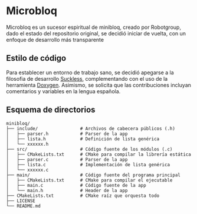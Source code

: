 # Microbloq
Microbloq es un sucesor espiritual de minibloq, creado por Robotgroup, dado el
estado del repositorio original, se decidió iniciar de vuelta, con un enfoque
de desarrollo más transparente

## Estilo de código
Para establecer un entorno de trabajo sano, se decidió apegarse a la filosofia
de desarrollo [Suckless](https://suckless.org/coding_style/), complementando
con el uso de la herramienta [Doxygen](https://doxygen.nl). Asimismo, se
solicita que las contribuciones incluyan comentarios y variables en la lengua
española.

## Esquema de directorios
```
minibloq/
├── include/                # Archivos de cabecera públicos (.h)
│   ├── parser.h            # Parser de la app
│   ├── lista.h             # Definición de lista genérica
│   └── xxxxxx.h
├── src/                    # Código fuente de los módulos (.c)
│   ├── CMakeLists.txt      # CMake para compilar la librería estática
│   ├── parser.c            # Parser de la app
│   ├── lista.c             # Implementación de lista genérica
│   └── xxxxxx.c
├── main/                   # Código fuente del programa principal
│   ├── CMakeLists.txt      # CMake para compilar el ejecutable
│   ├── main.c              # Código fuente de la app
│   └── main.h              # Header de la app
├── CMakeLists.txt          # CMake raíz que orquesta todo
├── LICENSE
└── README.md
```
